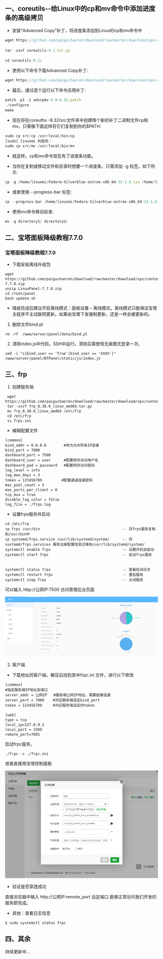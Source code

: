 
## 一、coreutils--给Linux中的cp和mv命令中添加进度条的高级拷贝

- 安装“Advanced Copy”补丁，将进度条添加到Linux的cp和mv命令中




```javascript
wget https://github.com/paiguchaoren/download/raw/master/download/vps/centos/coreutils-9.1.tar.gz

tar -zxvf coreutils-9.1.tar.gz 

cd coreutils-9.1/ 
```

- 使用以下命令下载Advanced Copy补丁: 

```javascript
wget https://github.com/paiguchaoren/download/raw/master/download/vps/centos/advcpmv-0.8-8.32.patch  
```


- 最后，通过逐个运行以下命令应用补丁: 

```javascript
patch -p1 -i advcpmv-0.8-8.32.patch  
./configure 
make 
```

- 现在将在coreuths -8.32/src文件夹中创建两个新的补丁二进制文件cp和mv。只需像下面这样将它们复制到你的$PATH: 

```javascript
sudo cp src/cp /usr/local/bin/cp  
[sudo] linuxmi 的密码：  
sudo cp src/mv /usr/local/bin/mv  
```


- 就这样。cp和mv命令现在有了进度条功能。

- 当你在复制或移动文件和目录时想要一个进度条，只需添加 -g 标签，如下所示: 

```javascript
cp -g /home/linuxmi/Fedora-Silverblue-ostree-x86_64-32-1.6.iso /home/linuxmi/www.linuxmi.com/ 
```

- 或者使用 --progress-bar 标签: 

```javascript
cp --progress-bar /home/linuxmi/Fedora-Silverblue-ostree-x86_64-32-1.6.iso /home/linuxmi/www.linuxmi.com/ 
```

- 使用mv命令移动目录:

```javascript
mv -g directory1/ directory2/ 
```




## 二、宝塔面板降级教程7.7.0


### 宝塔面板降级教程7.7.0

- 下载安装离线升级包

```
wget https://github.com/paiguchaoren/download/raw/master/download/vps/centos/LinuxPanel-7.7.0.zip
unzip LinuxPanel-7.7.0.zip
cd /root/panel
bash update.sh
```

- 降级完成后建议开启离线模式：面板设置 – 离线模式。离线模式只能保证宝塔主程序不主动联网更新。如果由宝塔下发强制更新，还是一样会被更新的。


1.  删除文件bind.pl
```
rm -rf  /www/server/panel/data/bind.pl
```
2.  清除index.js中代码，SSH中运行。清除后需使用无痕模式登录一次。
```
sed -i "s|bind_user == 'True'|bind_user == 'XXXX'|" /www/server/panel/BTPanel/static/js/index.js
```


## 三、frp

1. 创建服务端


```
 wget https://github.com/paiguchaoren/download/raw/master/download/vps/centos/frp_0.38.0_linux_amd64.tar.gz
 tar -zxvf frp_0.38.0_linux_amd64.tar.gz
 mv frp_0.38.0_linux_amd64 /etc/frp
 cd /etc/frp
 vi frps.ini
```

- 编辑配置文件


```
[common]
bind_addr = 0.0.0.0        #改为允许所有IP连接
bind_port = 7000
dashboard_port = 7500
dashboard_user = user      #配置网页访问用户名
dashboard_pwd = passowrd   #配置网页访问密码
log_level = info
log_max_days = 3
token = 123456789         #配置通道连接密码
max_pool_count = 5
max_ports_per_client = 0
tcp_mux = true
disable_log_color = false
log_file = ./frps.log
```

- 设置frps服务并启动

```
cd /etc/frp
cp frps /usr/bin                                      -- 将frps服务复制到/usr/bin中
cp systemd/frps.service /usr/lib/systemd/system/      -- 将sustemd/frps.services 服务注册配置信息迁移到/usr/lib/systemd/system/
systemctl enable frps                                 -- 设置开机自启动
systemctl start frps                                  -- 启动frps服务


systemctl status frps                                 -- 查看启动日志
systemctl restart frps                                -- 重启服务
systemctl stop frps                                   -- 关闭服务
```

可以输入 http://公网IP:7500 访问管理后台页面

![服务端图示](https://github.com/paiguchaoren/download/blob/master/download/vps/centos/images/frps.jpg)




2. 客户端

- 下载地址同客户端，解压后找到其中frpc.ini 文件，进行以下修改

```
[common]
#指定服务端IP地址及端口
server_addr = 公网IP   #服务端公网IP地址，需要能够连通
server_port = 7000    #对应服务端设定bind_port
token = 123456789     #对应服务端设定的token

[web]
type = tcp
local_ip=127.0.0.1
local_port = 3389
remote_port=7601
```

启动frpc服务，

```
./frpc -c ./frpc.ini 
```

或者直接用宝塔控制面板

![客户端图示](https://github.com/paiguchaoren/download/blob/master/download/vps/centos/images/frpc.jpg)


- 验证是否穿透成功

直接浏览器中输入 http://公网IP:remote_port 设定端口  能够正常访问我们开发的服务即完成。


- 其他：查看日志信息

```
$ sudo systemctl status frpc
```






## 四、其余

持续更新中...